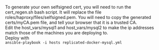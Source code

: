 To generate your own selfsigned cert, you will need to run the cert_regen.sh
bash script. It will replace the file roles/haproxy/files/selfsigned.pem.
You will need to copy the generated certs/myCA.pem file, and tell your
browser that it is a trusted CA.  
Edit the host_vars/mysql1 and host_vars/mysql2 to make the ip addresses
match those of the machines you are deploying to.  
Deploy with  
`ansible-playbook -i hosts replicated-docker-mysql.yml
`  

